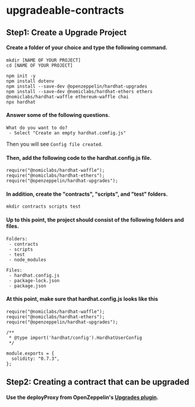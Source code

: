 # upgradeable-contracts

## Step1: Create a Upgrade Project
#### Create a folder of your choice and type the following command.
```
mkdir [NAME OF YOUR PROJECT]
cd [NAME OF YOUR PROJECT]

npm init -y
npm install dotenv
npm install --save-dev @openzeppelin/hardhat-upgrades
npm install --save-dev @nomiclabs/hardhat-ethers ethers @nomiclabs/hardhat-waffle ethereum-waffle chai
npx hardhat
```

#### Answer some of the following questions.
```
What do you want to do?
 - Select "Create an empty hardhat.comfig.js"
```
Then you will see ```Config file created```.

#### Then, add the following code to the hardhat.config.js file.
```
require("@nomiclabs/hardhat-waffle");
require("@nomiclabs/hardhat-ethers");
require("@openzeppelin/hardhat-upgrades");
```

#### In addition, create the "contracts", "scripts", and "test" folders.
```
mkdir contracts scripts test
```

#### Up to this point, the project should consist of the following folders and files.
```
Folders:
 - contracts
 - scripts
 - test
 - node_modules

Files:
 - hardhat.config.js
 - package-lock.json
 - package.json
```

#### At this point, make sure that hardhat.config.js looks like this
```
require("@nomiclabs/hardhat-waffle");
require("@nomiclabs/hardhat-ethers");
require("@openzeppelin/hardhat-upgrades");

/**
 * @type import('hardhat/config').HardhatUserConfig
 */

module.exports = {
  solidity: "0.7.3",
};
```

## Step2: Creating a contract that can be upgraded
#### Use the deployProxy from OpenZeppelin's [Upgrades plugin](https://docs.openzeppelin.com/learn/upgrading-smart-contracts).
